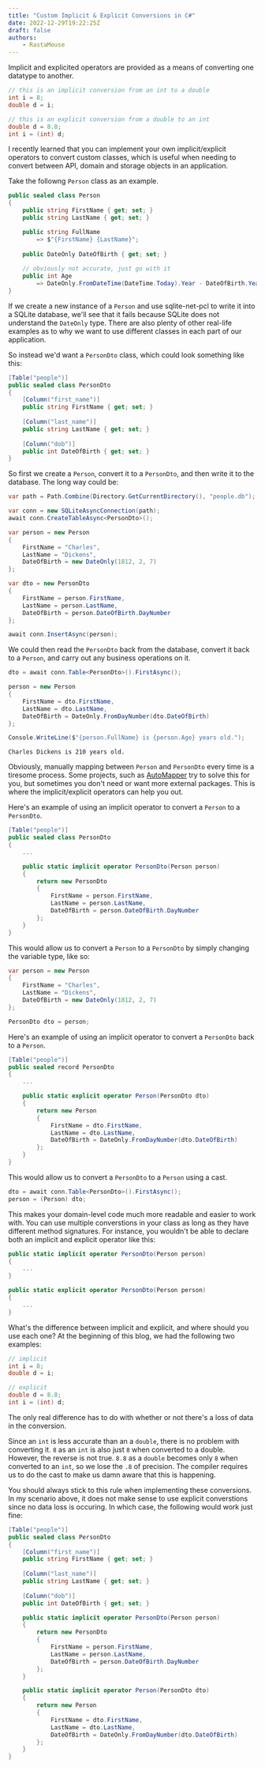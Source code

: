 ```yaml
---
title: "Custom Implicit & Explicit Conversions in C#"
date: 2022-12-29T19:22:25Z
draft: false
authors:
    - RastaMouse
---
```


Implicit and explicited operators are provided as a means of converting one datatype to another.

```c#
// this is an implicit conversion from an int to a double
int i = 8;
double d = i;

// this is an explicit conversion from a double to an int
double d = 8.8;
int i = (int) d;
```

I recently learned that you can implement your own implicit/explicit operators to convert custom classes, which is useful when needing to convert between API, domain and storage objects in an application.

Take the followng `Person` class as an example.

```c#
public sealed class Person
{
    public string FirstName { get; set; }
    public string LastName { get; set; }

    public string FullName
        => $"{FirstName} {LastName}";
    
    public DateOnly DateOfBirth { get; set; }
    
    // obviously not accurate, just go with it
    public int Age
        => DateOnly.FromDateTime(DateTime.Today).Year - DateOfBirth.Year;
}
```

If we create a new instance of a `Person` and use sqlite-net-pcl to write it into a SQLite database, we'll see that it fails because SQLite does not understand the `DateOnly` type.  There are also plenty of other real-life examples as to why we want to use different classes in each part of our application.

So instead we'd want a `PersonDto` class, which could look something like this:

```c#
[Table("people")]
public sealed class PersonDto
{
    [Column("first_name")]
    public string FirstName { get; set; }
    
    [Column("last_name")]
    public string LastName { get; set; }
    
    [Column("dob")]
    public int DateOfBirth { get; set; }
}
```

So first we create a `Person`, convert it to a `PersonDto`, and then write it to the database.  The long way could be:

```c#
var path = Path.Combine(Directory.GetCurrentDirectory(), "people.db");

var conn = new SQLiteAsyncConnection(path);
await conn.CreateTableAsync<PersonDto>();

var person = new Person
{
    FirstName = "Charles",
    LastName = "Dickens",
    DateOfBirth = new DateOnly(1812, 2, 7)
};

var dto = new PersonDto
{
    FirstName = person.FirstName,
    LastName = person.LastName,
    DateOfBirth = person.DateOfBirth.DayNumber
};

await conn.InsertAsync(person);
```

We could then read the `PersonDto` back from the database, convert it back to a `Person`, and carry out any business operations on it.

```c#
dto = await conn.Table<PersonDto>().FirstAsync();

person = new Person
{
    FirstName = dto.FirstName,
    LastName = dto.LastName,
    DateOfBirth = DateOnly.FromDayNumber(dto.DateOfBirth)
};

Console.WriteLine($"{person.FullName} is {person.Age} years old.");
```
```text
Charles Dickens is 210 years old.
```

Obviously, manually mapping between `Person` and `PersonDto` every time is a tiresome process.  Some projects, such as [AutoMapper](https://automapper.org/) try to solve this for you, but sometimes you don't need or want more external packages.  This is where the implicit/explicit operators can help you out.

Here's an example of using an implicit operator to convert a `Person` to a `PersonDto`.

```c#
[Table("people")]
public sealed class PersonDto
{
    ...

    public static implicit operator PersonDto(Person person)
    {
        return new PersonDto
        {
            FirstName = person.FirstName,
            LastName = person.LastName,
            DateOfBirth = person.DateOfBirth.DayNumber
        };
    }
}
```

This would allow us to convert a `Person` to a `PersonDto` by simply changing the variable type, like so:

```c#
var person = new Person
{
    FirstName = "Charles",
    LastName = "Dickens",
    DateOfBirth = new DateOnly(1812, 2, 7)
};

PersonDto dto = person;
```

Here's an example of using an implicit operator to convert a `PersonDto` back to a `Person`.

```c#
[Table("people")]
public sealed record PersonDto
{
    ...

    public static explicit operator Person(PersonDto dto)
    {
        return new Person
        {
            FirstName = dto.FirstName,
            LastName = dto.LastName,
            DateOfBirth = DateOnly.FromDayNumber(dto.DateOfBirth)
        };
    }
}
```

This would allow us to convert a `PersonDto` to a `Person` using a cast.

```c#
dto = await conn.Table<PersonDto>().FirstAsync();
person = (Person) dto;
```

This makes your domain-level code much more readable and easier to work with.  You can use multiple converstions in your class as long as they have different method signatures.  For instance, you wouldn't be able to declare both an implicit and explicit operator like this:

```c#
public static implicit operator PersonDto(Person person)
{
    ...
}

public static explicit operator PersonDto(Person person)
{
    ...
}
```

What's the difference between implicit and explicit, and where should you use each one?  At the beginning of this blog, we had the following two examples:

```c#
// implicit
int i = 8;
double d = i;

// explicit
double d = 8.8;
int i = (int) d;
```

The only real difference has to do with whether or not there's a loss of data in the conversion.

Since an `int` is less accurate than an a `double`, there is no problem with converting it.  `8` as an `int` is also just `8` when converted to a double.  However, the reverse is not true.  `8.8` as a `double` becomes only `8` when converted to an `int`, so we lose the `.8` of precision.  The compiler requires us to do the cast to make us damn aware that this is happening.

You should always stick to this rule when implementing these conversions.  In my scenario above, it does not make sense to use explicit converstions since no data loss is occuring.  In which case, the following would work just fine:

```c#
[Table("people")]
public sealed class PersonDto
{
    [Column("first_name")]
    public string FirstName { get; set; }
    
    [Column("last_name")]
    public string LastName { get; set; }
    
    [Column("dob")]
    public int DateOfBirth { get; set; }

    public static implicit operator PersonDto(Person person)
    {
        return new PersonDto
        {
            FirstName = person.FirstName,
            LastName = person.LastName,
            DateOfBirth = person.DateOfBirth.DayNumber
        };
    }

    public static implicit operator Person(PersonDto dto)
    {
        return new Person
        {
            FirstName = dto.FirstName,
            LastName = dto.LastName,
            DateOfBirth = DateOnly.FromDayNumber(dto.DateOfBirth)
        };
    }
}
```